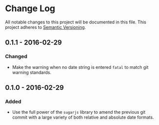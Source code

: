 # Change Log
All notable changes to this project will be documented in this file.
This project adheres to [Semantic Versioning](http://semver.org/).

## 0.1.1 - 2016-02-29
### Changed
- Make the warning when no date string is entered `fatal` to match git warning standards.

## 0.1.0 - 2016-02-29
### Added
- Use the full power of the `sugarjs` library to amend the previous git commit with a large variety of both relative and absolute date formats.
